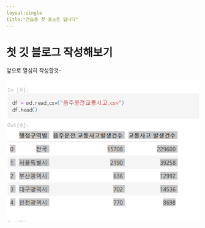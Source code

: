 ```yaml
---
layout:single
title:"연습용 첫 포스트 입니다"
---
```


# 첫 깃 블로그 작성해보기

앞으로 열심히 작성할것-





![image-20240508183703054](../images/2024-05-07-first/image-20240508183703054.png)
